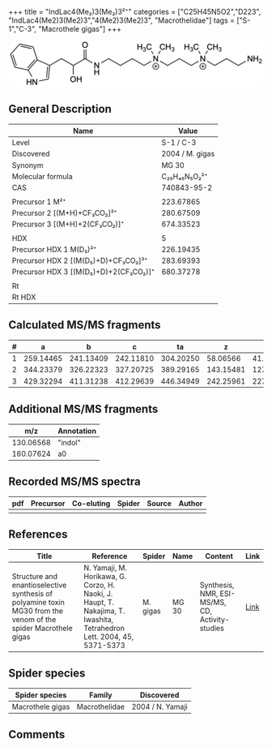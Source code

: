 +++
title = "IndLac4(Me₂)3(Me₂)3²⁺"
categories = ["C25H45N5O2","D223",
"IndLac4(Me2)3(Me2)3","4(Me2)3(Me2)3",
"Macrothelidae"]
tags = ["S-1","C-3",
"Macrothele gigas"]
+++

![](/img/IndLac4(Me2)3(Me2)3.png)

## General Description

| Name                            | Value           |
|---------------------------------|-----------------|
| Level                           | S-1 / C-3             |
| Discovered                      | 2004 / M. gigas |
| Synonym                         | MG 30           |
| Molecular formula               | C₂₅H₄₅N₅O₂²⁺    |
| CAS                             | 740843-95-2     |
|                                 |                 |
| Precursor 1  M²⁺                | 223.67865       |
| Precursor 2 [(M+H)+CF₃CO₂]²⁺         | 280.67509       |
| Precursor 3 [(M+H)+2(CF₃CO₂)]⁺         | 674.33523       |
|                                 |                 |
| HDX                             | 5               |
| Precursor HDX 1  M(D₅)²⁺         | 226.19435       |
| Precursor HDX 2 [(M(D₅)+D)+CF₃CO₂]²⁺  | 283.69393       |
| Precursor HDX 3 [(M(D₅)+D)+2(CF₃CO₂)]⁺ | 680.37278       |
|                                 |                 |
| Rt                              |                 |
| Rt HDX                          |                 |

## Calculated MS/MS fragments

| # | a         | b         | c         | ta        | z         | y         | tz        |
|---|-----------|-----------|-----------|-----------|-----------|-----------|-----------|
| 1 | 259.14465 | 241.13409 | 242.11810 | 304.20250 | 58.06566  | 41.03911  | 103.12352 |
| 2 | 344.23379 | 326.22323 | 327.20725 | 389.29165 | 143.15481 | 127.13608 | 188.21266 |
| 3 | 429.32294 | 411.31238 | 412.29639 | 446.34949 | 242.25961 | 227.24871 | 259.28616 |

## Additional MS/MS fragments

| m/z       | Annotation |
|-----------|------------|
| 130.06568  | "indol"    |
| 160.07624  | a0         |

## Recorded MS/MS spectra

| pdf | Precursor | Co-eluting | Spider | Source | Author |
|-----|-----------|------------|--------|--------|--------|
|     |           |            |        |        |        |

## References

| Title                                                                                                          | Reference                                                                                                             | Spider   | Name  | Content                                         | Link                                                                        |
|----------------------------------------------------------------------------------------------------------------|-----------------------------------------------------------------------------------------------------------------------|----------|-------|-------------------------------------------------|-----------------------------------------------------------------------------|
| Structure and enantioselective synthesis of polyamine toxin MG30 from the venom of the spider Macrothele gigas | N. Yamaji, M. Horikawa, G. Corzo, H. Naoki, J. Haupt, T. Nakajima, T. Iwashita, Tetrahedron Lett. 2004, 45, 5371-5373 | M. gigas | MG 30 | Synthesis, NMR, ESI-MS/MS, CD, Activity-studies | [Link](https://www.sciencedirect.com/science/article/pii/S0040403904011281) |

## Spider species

| Spider species   | Family        | Discovered       |
|------------------|---------------|------------------|
| Macrothele gigas | Macrothelidae | 2004 / N. Yamaji |

## Comments